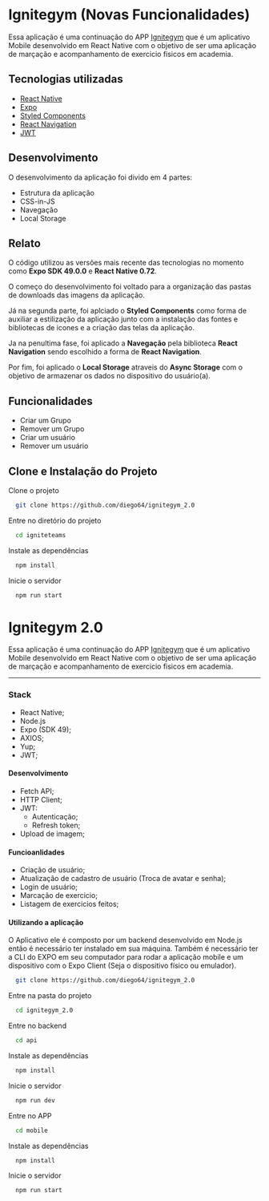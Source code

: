 # Ignitegym (Novas Funcionalidades)

Essa aplicação é uma continuação do APP [Ignitegym](https://github.com/diego64/ignitegym) que é um aplicativo Mobile desenvolvido em React Native com o objetivo de ser uma aplicação de marçação e acompanhamento de exercicio fisicos em academia.

## Tecnologias utilizadas

 - [React Native](https://reactnative.dev/)
 - [Expo](https://expo.dev/)
 - [Styled Components](https://styled-components.com/)
 - [React Navigation](https://reactnavigation.org/)
 - [JWT](https://jwt.io/)

## Desenvolvimento

O desenvolvimento da aplicação foi divido em 4 partes:

- Estrutura da aplicação
- CSS-in-JS
- Navegação
- Local Storage

## Relato

O código utilizou as versões mais recente das tecnologias no momento como **Expo SDK 49.0.0** e **React Native 0.72**.

O começo do desenvolvimento foi voltado para a organização das pastas de downloads das imagens da aplicação.

Já na segunda parte, foi aplciado o **Styled Components** como forma de auxiliar a estilização da aplicação junto com a instalação das fontes e bibliotecas de icones e a criação das telas da aplicação.

Ja na penultima fase, foi aplicado a **Navegação** pela biblioteca **React Navigation** sendo escolhido a forma de **React Navigation**.

Por fim, foi aplicado o **Local Storage** atraveis do **Async Storage** com o objetivo de armazenar os dados no dispositivo do usuário(a).

## Funcionalidades

- Criar um Grupo
- Remover um Grupo
- Criar um usuário
- Remover um usuário

## Clone e Instalação do Projeto

Clone o projeto


```bash
  git clone https://github.com/diego64/ignitegym_2.0
```

Entre no diretório do projeto

```bash
  cd igniteteams
```

Instale as dependências

```bash
  npm install
```

Inicie o servidor

```bash
  npm run start
```







# Ignitegym 2.0

Essa aplicação é uma continuação do APP [Ignitegym](https://github.com/diego64/ignitegym) que é um aplicativo Mobile desenvolvido em React Native com o objetivo de ser uma aplicação de marçação e acompanhamento de exercicio fisicos em academia.

---

### Stack

- React Native;
- Node.js
- Expo (SDK 49);
- AXIOS;
- Yup;
- JWT;

#### Desenvolvimento

- Fetch API;
- HTTP Client;
- JWT:
  - Autenticação;
  - Refresh token;
- Upload de imagem;

#### Funcioanlidades

- Criação de usuário;
- Atualização de cadastro de usuário (Troca de avatar e senha);
- Login de usuário;
- Marcação de exercicio;
- Listagem de exercicios feitos;

#### Utilizando a aplicação

O Aplicativo ele é composto por um backend desenvolvido em Node.js então é necessário ter instalado em sua máquina. Também é necessário ter a CLI do EXPO em seu computador para rodar a aplicação mobile e um dispositivo com o Expo Client (Seja o dispositivo físico ou emulador).

```bash
  git clone https://github.com/diego64/ignitegym_2.0
```

Entre na pasta do projeto

```bash
  cd ignitegym_2.0
```

Entre no backend

```bash
  cd api
```

Instale as dependências

```bash
  npm install
```

Inicie o servidor

```bash
  npm run dev
```

Entre no APP

```bash
  cd mobile
```

Instale as dependências

```bash
  npm install
```

Inicie o servidor

```bash
  npm run start
```